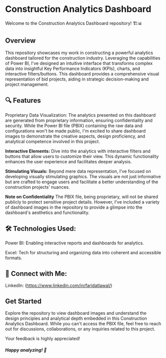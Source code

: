 # Construction Analytics Dashboard

Welcome to the Construction Analytics Dashboard repository! 🏗️📊

## Overview

This repository showcases my work in constructing a powerful analytics dashboard tailored for the construction industry. Leveraging the capabilities of Power BI, I've designed an intuitive interface that transforms complex data into insightful Key Performance Indicators (KPIs), charts, and interactive filters/buttons. This dashboard provides a comprehensive visual representation of bid projects, aiding in strategic decision-making and project management.

## 🔍 Features

Proprietary Data Visualization: The analytics presented on this dashboard are generated from proprietary information, ensuring confidentiality and security. While the Power BI file (PBIX) containing the raw data and configurations won't be made public, I'm excited to share dashboard images to demonstrate the creative aspects, design proficiency, and analytical competence involved in this project.

**Interactive Elements:**  Dive into the analytics with interactive filters and buttons that allow users to customize their view. This dynamic functionality enhances the user experience and facilitates deeper analysis.

**Stimulating Visuals:** Beyond mere data representation, I've focused on developing visually stimulating graphics. The visuals are not just informative but are crafted to engage users and facilitate a better understanding of the construction projects' nuances.

**Note on Confidentiality**
The PBIX file, being proprietary, will not be shared publicly to protect sensitive project details. However, I've included a variety of dashboard images in the repository to provide a glimpse into the dashboard's aesthetics and functionality.


## 🛠️ Technologies Used:

Power BI: Enabling interactive reports and dashboards for analytics.

Excel: Tech for structuring and organizing data into coherent and accessible formats.

## 🔗 Connect with Me:

LinkedIn: (https://www.linkedin.com/in/faridatlawal/)


## Get Started
Explore the repository to view dashboard images and understand the design principles and analytical depth embedded in this Construction Analytics Dashboard. While you can't access the PBIX file, feel free to reach out for discussions, collaborations, or any inquiries related to this project.

Your feedback is highly appreciated!

##### Happy analyzing! 🚀
